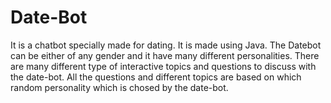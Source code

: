 # Date-Bot
It is a chatbot specially made for dating. It is made using Java. The Datebot can be either of any gender and it have many different personalities. There are many different type of interactive topics and questions to discuss with the date-bot. All the questions and different topics are based on which random personality which is chosed by the date-bot. 
